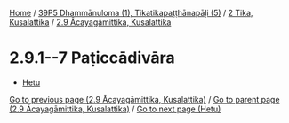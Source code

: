 
[Home](/) / [39P5 Dhammānuloma (1), Tikatikapaṭṭhānapāḷi (5)](../../../39P5.md) / [2 Tika, Kusalattika](../../2.md) / [2.9 Ācayagāmittika, Kusalattika](../2.9.md)

# 2.9.1--7 Paṭiccādivāra

* [Hetu](2.9.1--7/Hetu.md)

[Go to previous page (2.9 Ācayagāmittika, Kusalattika)](../2.9.md) / [Go to parent page (2.9 Ācayagāmittika, Kusalattika)](../2.9.md) / [Go to next page (Hetu)](2.9.1--7/Hetu.md)


